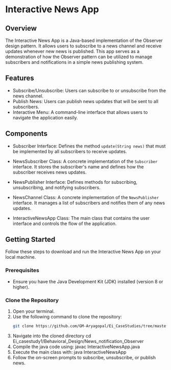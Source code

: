# Interactive News App

## Overview
The Interactive News App is a Java-based implementation of the Observer design pattern. It allows users to subscribe to a news channel and receive updates whenever new news is published. This app serves as a demonstration of how the Observer pattern can be utilized to manage subscribers and notifications in a simple news publishing system.

## Features
- Subscribe/Unsubscribe: Users can subscribe to or unsubscribe from the news channel.
- Publish News: Users can publish news updates that will be sent to all subscribers.
- Interactive Menu: A command-line interface that allows users to navigate the application easily.

## Components
- Subscriber Interface: Defines the method `update(String news)` that must be implemented by all subscribers to receive updates.
  
- NewsSubscriber Class: A concrete implementation of the `Subscriber` interface. It stores the subscriber's name and defines how the subscriber receives news updates.
  
- NewsPublisher Interface: Defines methods for subscribing, unsubscribing, and notifying subscribers.
  
- NewsChannel Class: A concrete implementation of the `NewsPublisher` interface. It manages a list of subscribers and notifies them of any news updates.
  
- InteractiveNewsApp Class: The main class that contains the user interface and controls the flow of the application.

## Getting Started

Follow these steps to download and run the Interactive News App on your local machine.

### Prerequisites
- Ensure you have the Java Development Kit (JDK) installed (version 8 or higher).

### Clone the Repository
1. Open your terminal.
2. Use the following command to clone the repository:
   ```bash
   git clone https://github.com/GM-Aryagopal/Ei_CaseStudies/tree/master/Ei_casestudy1/Behavioral_Design/News_notification_Observer
3. Navigate into the cloned directory
    cd Ei_casestudy1/Behavioral_Design/News_notification_Observer
4. Compile the java code using:
    javac InteractiveNewsApp.java
5. Execute the main class with:
    java InteractiveNewsApp
6. Follow the on-screen prompts to subscribe, unsubscribe, or publish news.

